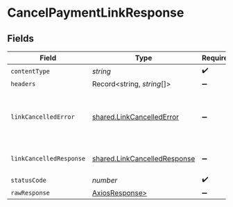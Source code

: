 # CancelPaymentLinkResponse


## Fields

| Field                                                                        | Type                                                                         | Required                                                                     | Description                                                                  |
| ---------------------------------------------------------------------------- | ---------------------------------------------------------------------------- | ---------------------------------------------------------------------------- | ---------------------------------------------------------------------------- |
| `contentType`                                                                | *string*                                                                     | :heavy_check_mark:                                                           | N/A                                                                          |
| `headers`                                                                    | Record<string, *string*[]>                                                   | :heavy_minus_sign:                                                           | N/A                                                                          |
| `linkCancelledError`                                                         | [shared.LinkCancelledError](../../models/shared/linkcancellederror.md)       | :heavy_minus_sign:                                                           | Cannot cancel Payment Link if status is not ACTIVE                           |
| `linkCancelledResponse`                                                      | [shared.LinkCancelledResponse](../../models/shared/linkcancelledresponse.md) | :heavy_minus_sign:                                                           | Payment Link cancelled                                                       |
| `statusCode`                                                                 | *number*                                                                     | :heavy_check_mark:                                                           | N/A                                                                          |
| `rawResponse`                                                                | [AxiosResponse>](https://axios-http.com/docs/res_schema)                     | :heavy_minus_sign:                                                           | N/A                                                                          |